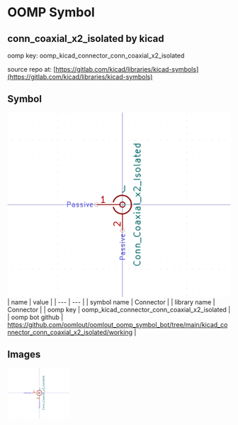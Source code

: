 # OOMP Symbol  
## conn_coaxial_x2_isolated  by kicad  
  
oomp key: oomp_kicad_connector_conn_coaxial_x2_isolated  
  
source repo at: [https://gitlab.com/kicad/libraries/kicad-symbols](https://gitlab.com/kicad/libraries/kicad-symbols)  
## Symbol  
  
[![working.png](working_600.png)](working.png)  
| name | value | 
| --- | --- | 
| symbol name | Connector | 
| library name | Connector | 
| oomp key | oomp_kicad_connector_conn_coaxial_x2_isolated | 
| oomp bot github | https://github.com/oomlout/oomlout_oomp_symbol_bot/tree/main/kicad_connector_conn_coaxial_x2_isolated/working | 
## Images  
  
[![working.png](working_140.png)](working.png)  
